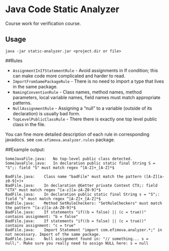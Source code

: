 # Java Code Static Analyzer

Course work for verification course.

## Usage
`java -jar static-analyzer.jar <project.dir or file>`

##Rules
- `AssignmentInIfStatementRule` - Avoid assignments in If condition; this can make code more complicated and harder to read.
- `ImportFromSamePackageRule` - There is no need to import a type that lives in the same package.
- `NamingConventionRule` - Class names, method names, method parameters, local variable names, field names must match appropriate patterns.
- `NullAssignmentRule` - Assigning a “null” to a variable (outside of its declaration) is usually bad form.
- `TopLevelPublicClassRule` - There there is exactly one top level public class in the file.

You can fine more detailed description of each rule in corresponding javadocs. 
see ```com.efimova.analyzer.rules``` package.


##Example output:
```
SomeJavaFile.java:	 No top-level public class detected.
SomeJavaFile.java:	 In declaration public static final String S = "S";: field "S" must match regex ^[A-Z]+_[A-Z]*$

BadFile.java:	 Class name "badFile" must match the pattern ([A-Z][a-z0-9]+)+
BadFile.java:	 In declaration @Getter private Context CTX;: field "CTX" must match regex ^[a-z][a-zA-Z0-9]*$
BadFile.java:	 In declaration public static final String s = "S";: field "s" must match regex ^[A-Z]+_[A-Z]*$
BadFile.java:	 Method SetRuleCheckers: "SetRuleCheckers" must match the pattern ^[a-z][a-zA-Z0-9]*$
BadFile.java:	 If statements "if((b = false) || (c = true))" contains assignment: "b = false"
BadFile.java:	 If statements "if((b = false) || (c = true))" contains assignment: "c = true"
BadFile.java:	 Import Statement "import com.efimova.analyzer.*;" in not necessary. Import of the same package.
BadFile.java:	 Null assignment found in: "// something... s = null;". Make sure you really need to assign NULL here: s = null
```
